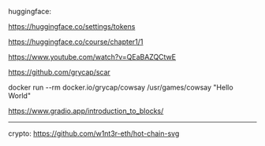
huggingface:

https://huggingface.co/settings/tokens

https://huggingface.co/course/chapter1/1

https://www.youtube.com/watch?v=QEaBAZQCtwE

https://github.com/grycap/scar

docker run --rm docker.io/grycap/cowsay /usr/games/cowsay "Hello World"


https://www.gradio.app/introduction_to_blocks/



-----

crypto:
https://github.com/w1nt3r-eth/hot-chain-svg


